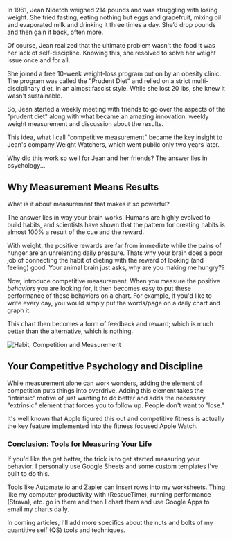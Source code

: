 In 1961, Jean Nidetch weighed 214 pounds and was struggling with losing weight. She tried fasting, eating nothing but eggs and grapefruit, mixing oil and evaporated milk and drinking it three times a day. She’d drop pounds and then gain it back, often more.

Of course, Jean realized that the ultimate problem wasn't the food it was her lack of self-discipline. Knowing this, she resolved to solve her weight issue once and for all.

She joined a free 10-week weight-loss program put on by an obesity clinic. The program was called the "Prudent Diet" and relied on a strict multi-disciplinary diet, in an almost fascist style. While she lost 20 lbs, she knew it wasn't sustainable.

So, Jean started a weekly meeting with friends to go over the aspects of the "prudent diet" along with what became an amazing innovation: weekly weight measurement and discussion about the results.

This idea, what I call "competitive measurement" became the key insight to Jean's company Weight Watchers, which went public only two years later.

Why did this work so well for Jean and her friends? The answer lies in psychology...

## Why Measurement Means Results

What is it about measurement that makes it so powerful?

The answer lies in way your brain works. Humans are highly evolved to build habits, and scientists have shown that the pattern for creating habits is almost 100% a result of the cue and the reward.

With weight, the positive rewards are far from immediate while the pains of hunger are an unrelenting daily pressure. Thats why your brain does a poor job of connecting the habit of dieting with the reward of looking (and feeling) good. Your animal brain just asks, why are you making me hungry??

Now, introduce competitive measurement. When you measure the positive _behaviors_ you are looking for, it then becomes easy to put these performance of these behaviors on a chart. For example, if you'd like to write every day, you would simply put the words/page on a daily chart and graph it.

This chart then becomes a form of feedback and reward; which is much better than the alternative, which is nothing.

![Habit, Competition and Measurement](https://fiction-com.s3.us-west-1.amazonaws.com/5df93545982d4c002c6b4bb5.jpeg)

## Your Competitive Psychology and Discipline

While measurement alone can work wonders, adding the element of competition puts things into overdrive. Adding this element takes the "intrinsic" motive of just wanting to do better and adds the necessary "extrinsic" element that forces you to follow up. People don't want to "lose."

It's well known that Apple figured this out and competitive fitness is actually the key feature implemented into the fitness focused Apple Watch.

### Conclusion: Tools for Measuring Your Life

If you'd like the get better, the trick is to get started measuring your behavior. I personally use Google Sheets and some custom templates I've built to do this.

Tools like Automate.io and Zapier can insert rows into my worksheets. Thing like my computer productivity with (RescueTime), running performance (Strava), etc. go in there and then I chart them and use Google Apps to email my charts daily.

In coming articles, I'll add more specifics about the nuts and bolts of my quantitive self (QS) tools and techniques.

